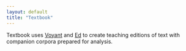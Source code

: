 ```yaml
---
layout: default
title: "Textbook"
---
```


Textbook uses [Voyant](https://voyant-tools.org/) and [Ed](https://github.com/minicomp/ed) to create
teaching editions of text with companion corpora prepared for analysis.
